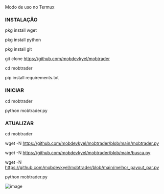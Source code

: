 Modo de uso no Termux

### INSTALAÇÃO ###

pkg install wget

pkg install python

pkg install git

git clone https://github.com/mobdevkyel/mobtrader

cd mobtrader

pip install requirements.txt

### INICIAR ###

cd mobtrader

python mobtrader.py

### ATUALIZAR ###

cd mobtrader

wget -N https://github.com/mobdevkyel/mobtrader/blob/main/mobtrader.py

wget -N https://github.com/mobdevkyel/mobtrader/blob/main/busca.py

wget -N https://github.com/mobdevkyel/mobtrader/blob/main/melhor_payout_par.py

python mobtrader.py

![image](https://user-images.githubusercontent.com/79609322/113521180-271bb300-956e-11eb-9dc8-171970933fc0.png)
